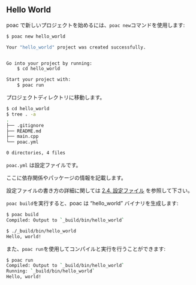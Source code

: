 ## Hello World

poac で新しいプロジェクトを始めるには、`poac new`コマンドを使用します:
```bash
$ poac new hello_world

Your "hello_world" project was created successfully.


Go into your project by running:
    $ cd hello_world

Start your project with:
    $ poac run
```

プロジェクトディレクトリに移動します。
```bash
$ cd hello_world
$ tree . -a
.
├── .gitignore
├── README.md
├── main.cpp
└── poac.yml

0 directories, 4 files
```

`poac.yml` は設定ファイルです。

ここに依存関係やパッケージの情報を記載します。

設定ファイルの書き方の詳細に関しては [2.4. 設定ファイル](../guide/setting-file.md) を参照して下さい。


`poac build`を実行すると、poac は “hello_world” バイナリを生成します:
```bash
$ poac build
Compiled: Output to `_build/bin/hello_world`

$ ./_build/bin/hello_world
Hello, world!
```

また、`poac run`を使用してコンパイルと実行を行うことができます:
```bash
$ poac run
Compiled: Output to `_build/bin/hello_world`
Running: `_build/bin/hello_world`
Hello, world!
```
